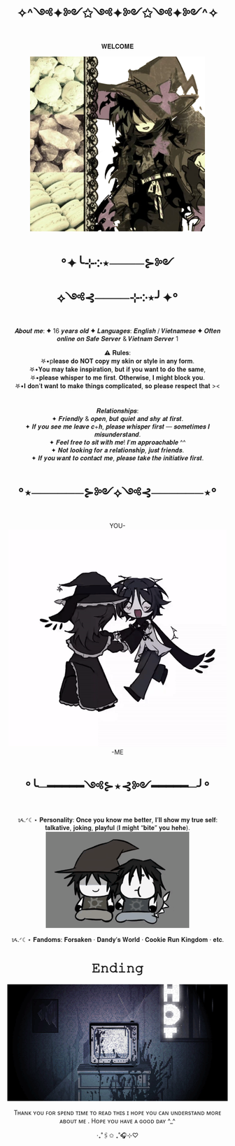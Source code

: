 <div align="center"> 

  #  ✧^༺✦༻✩༺✦༻✩༺✦༻^✧
  𝐖𝐄𝐋𝐂𝐎𝐌𝐄
</div>

<div align="center">
  <img src="09b6b5904bda0dff19cad1626dba0bd8_preview_rev_1.png" width="400">
</div>
<div align="center"> 
  
 # °✦╰⊹༶⋆────⊱༻⟡༺⊰────⊹༶⋆╯✦°
 
</div>
<div align="center"> 
𝑨𝒃𝒐𝒖𝒕 𝒎𝒆:
✦ 16 𝒚𝒆𝒂𝒓𝒔 𝒐𝒍𝒅  
✦ 𝑳𝒂𝒏𝒈𝒖𝒂𝒈𝒆𝒔: 𝑬𝒏𝒈𝒍𝒊𝒔𝒉 / 𝑽𝒊𝒆𝒕𝒏𝒂𝒎𝒆𝒔𝒆  
✦ 𝑶𝒇𝒕𝒆𝒏 𝒐𝒏𝒍𝒊𝒏𝒆 𝒐𝒏 𝑺𝒂𝒇𝒆 𝑺𝒆𝒓𝒗𝒆𝒓 & 𝑽𝒊𝒆𝒕𝒏𝒂𝒎 𝑺𝒆𝒓𝒗𝒆𝒓 1  

  ⚠️ 𝐑𝐮𝐥𝐞𝐬:  
𖤐•p𝐥𝐞𝐚𝐬𝐞 𝐝𝐨 𝐍𝐎𝐓 𝐜𝐨𝐩𝐲 𝐦𝐲 𝐬𝐤𝐢𝐧 𝐨𝐫 𝐬𝐭𝐲𝐥𝐞 𝐢𝐧 𝐚𝐧𝐲 𝐟𝐨𝐫𝐦.  
𖤐•𝐘𝐨𝐮 𝐦𝐚𝐲 𝐭𝐚𝐤𝐞 𝐢𝐧𝐬𝐩𝐢𝐫𝐚𝐭𝐢𝐨𝐧, 𝐛𝐮𝐭 𝐢𝐟 𝐲𝐨𝐮 𝐰𝐚𝐧𝐭 𝐭𝐨 𝐝𝐨 𝐭𝐡𝐞 𝐬𝐚𝐦𝐞,  
𖤐•𝐩𝐥𝐞𝐚𝐬𝐞 𝐰𝐡𝐢𝐬𝐩𝐞𝐫 𝐭𝐨 𝐦𝐞 𝐟𝐢𝐫𝐬𝐭. 𝐎𝐭𝐡𝐞𝐫𝐰𝐢𝐬𝐞, 𝐈 𝐦𝐢𝐠𝐡𝐭 𝐛𝐥𝐨𝐜𝐤 𝐲𝐨𝐮.  
𖤐•𝐈 𝐝𝐨𝐧’𝐭 𝐰𝐚𝐧𝐭 𝐭𝐨 𝐦𝐚𝐤𝐞 𝐭𝐡𝐢𝐧𝐠𝐬 𝐜𝐨𝐦𝐩𝐥𝐢𝐜𝐚𝐭𝐞𝐝, 𝐬𝐨 𝐩𝐥𝐞𝐚𝐬𝐞 𝐫𝐞𝐬𝐩𝐞𝐜𝐭 𝐭𝐡𝐚𝐭 ><  
 
</div>

<div align="center">
 
  # 
 𝑹𝒆𝒍𝒂𝒕𝒊𝒐𝒏𝒔𝒉𝒊𝒑𝒔:  
✦ 𝑭𝒓𝒊𝒆𝒏𝒅𝒍𝒚 & 𝒐𝒑𝒆𝒏, 𝒃𝒖𝒕 𝒒𝒖𝒊𝒆𝒕 𝒂𝒏𝒅 𝒔𝒉𝒚 𝒂𝒕 𝒇𝒊𝒓𝒔𝒕.  
✦ 𝑰𝒇 𝒚𝒐𝒖 𝒔𝒆𝒆 𝒎𝒆 𝒍𝒆𝒂𝒗𝒆 𝒄+𝒉, 𝒑𝒍𝒆𝒂𝒔𝒆 𝒘𝒉𝒊𝒔𝒑𝒆𝒓 𝒇𝒊𝒓𝒔𝒕 — 𝒔𝒐𝒎𝒆𝒕𝒊𝒎𝒆𝒔 𝑰 𝒎𝒊𝒔𝒖𝒏𝒅𝒆𝒓𝒔𝒕𝒂𝒏𝒅.  
✦ 𝑭𝒆𝒆𝒍 𝒇𝒓𝒆𝒆 𝒕𝒐 𝒔𝒊𝒕 𝒘𝒊𝒕𝒉 𝒎𝒆! 𝑰’𝒎 𝒂𝒑𝒑𝒓𝒐𝒂𝒄𝒉𝒂𝒃𝒍𝒆 ^^  
✦ 𝑵𝒐𝒕 𝒍𝒐𝒐𝒌𝒊𝒏𝒈 𝒇𝒐𝒓 𝒂 𝒓𝒆𝒍𝒂𝒕𝒊𝒐𝒏𝒔𝒉𝒊𝒑, 𝒋𝒖𝒔𝒕 𝒇𝒓𝒊𝒆𝒏𝒅𝒔.  
✦ 𝑰𝒇 𝒚𝒐𝒖 𝒘𝒂𝒏𝒕 𝒕𝒐 𝒄𝒐𝒏𝒕𝒂𝒄𝒕 𝒎𝒆, 𝒑𝒍𝒆𝒂𝒔𝒆 𝒕𝒂𝒌𝒆 𝒕𝒉𝒆 𝒊𝒏𝒊𝒕𝒊𝒂𝒕𝒊𝒗𝒆 𝒇𝒊𝒓𝒔𝒕.  

  # °⋆──────⊱༻⟡༺⊰──────⋆°

 YOU- ![Mô tả GIF](./848cad0217a4ac8481d7029c136cac3c.gif) -ME
 
   # °╰─━━━━━༺⊱⋆⊰༻━━━━━─╯°

</div>
<div align="center">

 ᝰ.ᐟ☾⋆ 𝐏𝐞𝐫𝐬𝐨𝐧𝐚𝐥𝐢𝐭𝐲:
𝐎𝐧𝐜𝐞 𝐲𝐨𝐮 𝐤𝐧𝐨𝐰 𝐦𝐞 𝐛𝐞𝐭𝐭𝐞𝐫, 𝐈’𝐥𝐥 𝐬𝐡𝐨𝐰 𝐦𝐲 𝐭𝐫𝐮𝐞 𝐬𝐞𝐥𝐟:  
𝐭𝐚𝐥𝐤𝐚𝐭𝐢𝐯𝐞, 𝐣𝐨𝐤𝐢𝐧𝐠, 𝐩𝐥𝐚𝐲𝐟𝐮𝐥 (𝐈 𝐦𝐢𝐠𝐡𝐭 “𝐛𝐢𝐭𝐞” 𝐲𝐨𝐮 𝐡𝐞𝐡𝐞).  
![Mô tả GIF](./ac26e49eb45964f61c53957a9ec2fd88.gif)

ᝰ.ᐟ☾⋆ 𝐅𝐚𝐧𝐝𝐨𝐦𝐬:  𝐅𝐨𝐫𝐬𝐚𝐤𝐞𝐧 · 𝐃𝐚𝐧𝐝𝐲’𝐬 𝐖𝐨𝐫𝐥𝐝 · 𝐂𝐨𝐨𝐤𝐢𝐞 𝐑𝐮𝐧 𝐊𝐢𝐧𝐠𝐝𝐨𝐦 · 𝐞𝐭𝐜. 
</div>

<div align="center">

  # 𝙴𝚗𝚍𝚒𝚗𝚐
   ![Mô tả GIF](./94b9c64e1c5d912bcfd3db9c6f988b15.gif)
   
   Tʜᴀɴᴋ ʏᴏᴜ ꜰᴏʀ sᴘᴇɴᴅ ᴛɪᴍᴇ ᴛᴏ ʀᴇᴀᴅ ᴛʜɪs ɪ ʜᴏᴘᴇ ʏᴏᴜ ᴄᴀɴ ᴜɴᴅᴇʀsᴛᴀɴᴅ ᴍᴏʀᴇ ᴀʙᴏᴜᴛ ᴍᴇ . Hᴏᴘᴇ ʏᴏᴜ ʜᴀᴠᴇ ᴀ ɢᴏᴏᴅ ᴅᴀʏ ^_^
   
   ‧₊˚🖇️✩ ₊˚🎧⊹♡
</div>
